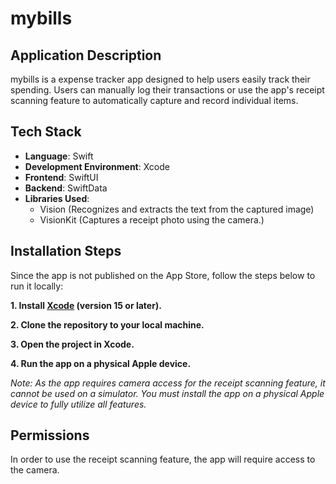 # mybills

## Application Description

mybills is a expense tracker app designed to help users easily track their spending. Users can manually log their transactions or use the app's receipt scanning feature to automatically capture and record individual items.


## Tech Stack

- **Language**: Swift
- **Development Environment**: Xcode
- **Frontend**: SwiftUI
- **Backend**: SwiftData
- **Libraries Used**:  
  - Vision (Recognizes and extracts the text from the captured image)  
  - VisionKit (Captures a receipt photo using the camera.)

## Installation Steps

Since the app is not published on the App Store, follow the steps below to run it locally:

**1. Install [Xcode](https://developer.apple.com/xcode/) (version 15 or later).**

**2. Clone the repository to your local machine.**

**3. Open the project in Xcode.**

**4. Run the app on a physical Apple device.**

*Note: As the app requires camera access for the receipt scanning feature, it cannot be used on a simulator. You must install the app on a physical Apple device to fully utilize all features.*

## Permissions
In order to use the receipt scanning feature, the app will require access to the camera.
